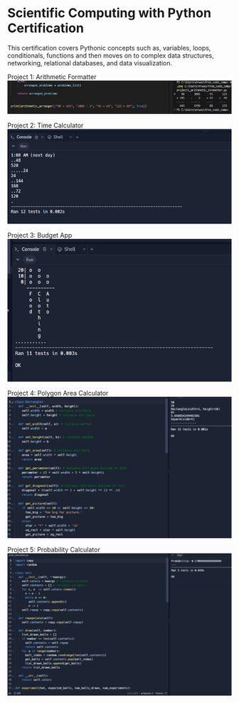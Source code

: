 # Scientific Computing with Python Certification


This certification covers Pythonic concepts such as, variables, loops, conditionals, functions and then moves on to complex data structures, networking, relational databases, and data visualization.

Project 1: Arithmetic Formatter
![Image 1](Project_Screen_Snips/Project_1_Arithmetic_Formatter.png)

Project 2: Time Calculator
![Image 2](Project_Screen_Snips/Project_2_Time_Calculator.png)

Project 3: Budget App
![Image 3](Project_Screen_Snips/Project_3_Budge_App.png)

Project 4: Polygon Area Calculator
![Image 4](Project_Screen_Snips/Project_4_Polygon_Area_Calculator.png)

Project 5: Probability Calculator
![Image 5](Project_Screen_Snips/Project_5_Probability_Calc.png)




